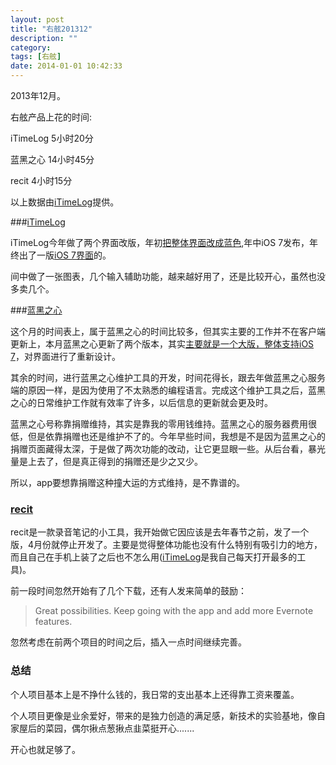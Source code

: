 ```yaml
---
layout: post
title: "右舷201312"
description: ""
category: 
tags: [右舷]
date: 2014-01-01 10:42:33
---
```


2013年12月。

右舷产品上花的时间:

iTimeLog 5小时20分

蓝黑之心 14小时45分

recit 4小时15分

以上数据由[iTimeLog](https://itunes.apple.com/cn/app/itimelog/id423263073?l=en&mt=8)提供。

###[iTimeLog](https://itunes.apple.com/cn/app/itimelog/id423263073?l=en&mt=8)

iTimeLog今年做了两个界面改版，年初[把整体界面改成蓝色](http://laihj.me/2013/03/30/itimelog20-new-ui),年中iOS 7发布，年终出了一版[iOS 7界面](http://laihj.app/2013/12/05/nera-v30-new-face/)的。

间中做了一张图表，几个输入辅助功能，越来越好用了，还是比较开心，虽然也没多卖几个。


###[蓝黑之心](https://itunes.apple.com/cn/app/lan-hei-zhi-xin/id571540427?mt=8)

这个月的时间表上，属于蓝黑之心的时间比较多，但其实主要的工作并不在客户端更新上，本月蓝黑之心更新了两个版本，其实[主要就是一个大版，整体支持iOS 7](http://laihj.me/2013/12/05/nera-v30-new-face/)，对界面进行了重新设计。

其余的时间，进行蓝黑之心维护工具的开发，时间花得长，跟去年做蓝黑之心服务端的原因一样，是因为使用了不太熟悉的编程语言。完成这个维护工具之后，蓝黑之心的日常维护工作就有效率了许多，以后信息的更新就会更及时。

蓝黑之心号称靠捐赠维持，其实是靠我的零用钱维持。蓝黑之心的服务器费用很低，但是依靠捐赠也还是维护不了的。今年早些时间，我想是不是因为蓝黑之心的捐赠页面藏得太深，于是做了两次功能的改动，让它更显眼一些。从后台看，暴光量是上去了，但是真正得到的捐赠还是少之又少。

所以，app要想靠捐赠这种撞大运的方式维持，是不靠谱的。

### [recit](https://itunes.apple.com/cn/app/recit/id600773786?mt=8)

recit是一款录音笔记的小工具，我开始做它因应该是去年春节之前，发了一个版，4月份就停止开发了。主要是觉得整体功能也没有什么特别有吸引力的地方，而且自己在手机上装了之后也不怎么用([iTimeLog](https://itunes.apple.com/cn/app/itimelog/id423263073?l=en&mt=8)是我自己每天打开最多的工具)。

前一段时间忽然开始有了几个下载，还有人发来简单的鼓励：
> Great possibilities. Keep going with the app and add more Evernote features. 

忽然考虑在前两个项目的时间之后，插入一点时间继续完善。

### 总结

个人项目基本上是不挣什么钱的，我日常的支出基本上还得靠工资来覆盖。

个人项目更像是业余爱好，带来的是独力创造的满足感，新技术的实验基地，像自家屋后的菜园，偶尔揪点葱揪点韭菜挺开心.......

开心也就足够了。


